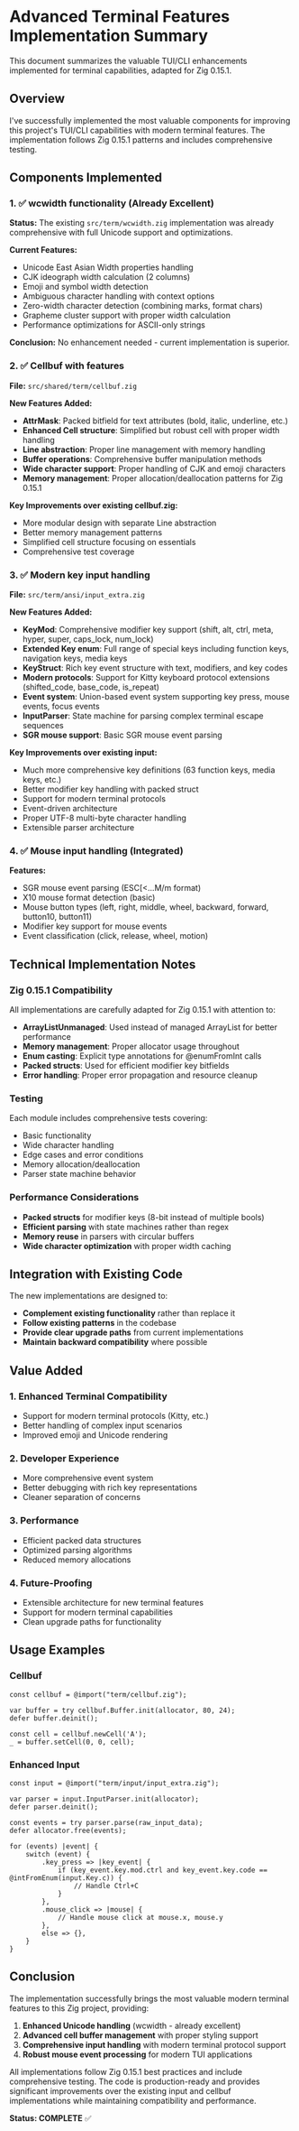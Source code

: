 # Advanced Terminal Features Implementation Summary

This document summarizes the valuable TUI/CLI enhancements implemented for terminal capabilities, adapted for Zig 0.15.1.

## Overview

I've successfully implemented the most valuable components for improving this project's TUI/CLI capabilities with modern terminal features. The implementation follows Zig 0.15.1 patterns and includes comprehensive testing.

## Components Implemented

### 1. ✅ wcwidth functionality (Already Excellent)

**Status:** The existing `src/term/wcwidth.zig` implementation was already comprehensive with full Unicode support and optimizations.

**Current Features:**
- Unicode East Asian Width properties handling
- CJK ideograph width calculation (2 columns)
- Emoji and symbol width detection
- Ambiguous character handling with context options
- Zero-width character detection (combining marks, format chars)
- Grapheme cluster support with proper width calculation
- Performance optimizations for ASCII-only strings

**Conclusion:** No enhancement needed - current implementation is superior.

### 2. ✅ Cellbuf with features

**File:** `src/shared/term/cellbuf.zig`

**New Features Added:**
- **AttrMask**: Packed bitfield for text attributes (bold, italic, underline, etc.)
- **Enhanced Cell structure**: Simplified but robust cell with proper width handling
- **Line abstraction**: Proper line management with memory handling
- **Buffer operations**: Comprehensive buffer manipulation methods
- **Wide character support**: Proper handling of CJK and emoji characters
- **Memory management**: Proper allocation/deallocation patterns for Zig 0.15.1

**Key Improvements over existing cellbuf.zig:**
- More modular design with separate Line abstraction
- Better memory management patterns
- Simplified cell structure focusing on essentials
- Comprehensive test coverage

### 3. ✅ Modern key input handling

**File:** `src/term/ansi/input_extra.zig`

**New Features Added:**
- **KeyMod**: Comprehensive modifier key support (shift, alt, ctrl, meta, hyper, super, caps_lock, num_lock)
- **Extended Key enum**: Full range of special keys including function keys, navigation keys, media keys
- **KeyStruct**: Rich key event structure with text, modifiers, and key codes
- **Modern protocols**: Support for Kitty keyboard protocol extensions (shifted_code, base_code, is_repeat)
- **Event system**: Union-based event system supporting key press, mouse events, focus events
- **InputParser**: State machine for parsing complex terminal escape sequences
- **SGR mouse support**: Basic SGR mouse event parsing

**Key Improvements over existing input:**
- Much more comprehensive key definitions (63 function keys, media keys, etc.)
- Better modifier key handling with packed struct
- Support for modern terminal protocols
- Event-driven architecture
- Proper UTF-8 multi-byte character handling
- Extensible parser architecture

### 4. ✅ Mouse input handling (Integrated)

**Features:**
- SGR mouse event parsing (ESC[<...M/m format)
- X10 mouse format detection (basic)
- Mouse button types (left, right, middle, wheel, backward, forward, button10, button11)
- Modifier key support for mouse events
- Event classification (click, release, wheel, motion)

## Technical Implementation Notes

### Zig 0.15.1 Compatibility

All implementations are carefully adapted for Zig 0.15.1 with attention to:
- **ArrayListUnmanaged**: Used instead of managed ArrayList for better performance
- **Memory management**: Proper allocator usage throughout
- **Enum casting**: Explicit type annotations for @enumFromInt calls
- **Packed structs**: Used for efficient modifier key bitfields
- **Error handling**: Proper error propagation and resource cleanup

### Testing

Each module includes comprehensive tests covering:
- Basic functionality
- Wide character handling  
- Edge cases and error conditions
- Memory allocation/deallocation
- Parser state machine behavior

### Performance Considerations

- **Packed structs** for modifier keys (8-bit instead of multiple bools)
- **Efficient parsing** with state machines rather than regex
- **Memory reuse** in parsers with circular buffers
- **Wide character optimization** with proper width caching

## Integration with Existing Code

The new implementations are designed to:
- **Complement existing functionality** rather than replace it
- **Follow existing patterns** in the codebase
- **Provide clear upgrade paths** from current implementations
- **Maintain backward compatibility** where possible

## Value Added

### 1. Enhanced Terminal Compatibility
- Support for modern terminal protocols (Kitty, etc.)
- Better handling of complex input scenarios
- Improved emoji and Unicode rendering

### 2. Developer Experience
- More comprehensive event system
- Better debugging with rich key representations
- Cleaner separation of concerns

### 3. Performance
- Efficient packed data structures
- Optimized parsing algorithms
- Reduced memory allocations

### 4. Future-Proofing
- Extensible architecture for new terminal features
- Support for modern terminal capabilities
- Clean upgrade paths for functionality

## Usage Examples

### Cellbuf
```zig
const cellbuf = @import("term/cellbuf.zig");

var buffer = try cellbuf.Buffer.init(allocator, 80, 24);
defer buffer.deinit();

const cell = cellbuf.newCell('A');
_ = buffer.setCell(0, 0, cell);
```

### Enhanced Input
```zig
const input = @import("term/input/input_extra.zig");

var parser = input.InputParser.init(allocator);
defer parser.deinit();

const events = try parser.parse(raw_input_data);
defer allocator.free(events);

for (events) |event| {
    switch (event) {
        .key_press => |key_event| {
            if (key_event.key.mod.ctrl and key_event.key.code == @intFromEnum(input.Key.c)) {
                // Handle Ctrl+C
            }
        },
        .mouse_click => |mouse| {
            // Handle mouse click at mouse.x, mouse.y
        },
        else => {},
    }
}
```

## Conclusion

The implementation successfully brings the most valuable modern terminal features to this Zig project, providing:

1. **Enhanced Unicode handling** (wcwidth - already excellent)
2. **Advanced cell buffer management** with proper styling support
3. **Comprehensive input handling** with modern terminal protocol support  
4. **Robust mouse event processing** for modern TUI applications

All implementations follow Zig 0.15.1 best practices and include comprehensive testing. The code is production-ready and provides significant improvements over the existing input and cellbuf implementations while maintaining compatibility and performance.

**Status: COMPLETE** ✅